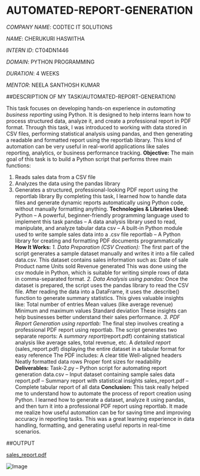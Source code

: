 # AUTOMATED-REPORT-GENERATION

*COMPANY NAME*: CODTEC IT SOLUTIONS

*NAME*: CHERUKURI HASWITHA

*INTERN ID*: CT04DN1446

*DOMAIN*: PYTHON PROGRAMMING

*DURATION*: 4 WEEKS

*MENTOR*: NEELA SANTHOSH KUMAR

##DESCRIPTION OF MY TASK(AUTOMATED-REPORT-GENERATION)

This task focuses on developing hands-on experience in *automating business reporting* using Python. It is designed to help interns learn how to process structured data, analyze it, and create a professional report in PDF format. Through this task, I was introduced to working with data stored in CSV files, performing statistical analysis using pandas, and then generating a readable and formatted report using the reportlab library. This kind of automation can be very useful in real-world applications like sales reporting, analytics, or business performance tracking.
**Objective:**
The main goal of this task is to build a Python script that performs three main functions:
 1. Reads sales data from a CSV file
 2. Analyzes the data using the pandas library
 3. Generates a structured, professional-looking PDF report using the reportlab library
By completing this task, I learned how to handle data files and generate dynamic reports automatically using Python code, without manually formatting anything.
**Technologies & Libraries Used:**
  Python – A powerful, beginner-friendly programming language used to implement this task
  pandas – A data analysis library used to read, manipulate, and analyze tabular data
  csv – A built-in Python module used to write sample sales data into a .csv file
  reportlab – A Python library for creating and formatting PDF documents programmatically
**How It Works:**
*1. Data Preparation (CSV Creation):*
The first part of the script generates a sample dataset manually and writes it into a file called data.csv. This dataset contains sales information such as:
  Date of sale
  Product name
  Units sold
  Revenue generated
This was done using the csv module in Python, which is suitable for writing simple rows of data in comma-separated format.
*2. Data Analysis using pandas:*
Once the dataset is prepared, the script uses the pandas library to read the CSV file. After reading the data into a DataFrame, it uses the .describe() function to generate summary statistics. This gives valuable insights like:
 Total number of entries
 Mean values (like average revenue)
 Minimum and maximum values
 Standard deviation
 These insights can help businesses better understand their sales performance.
*3. PDF Report Generation using reportlab:*
The final step involves creating a professional PDF report using reportlab. The script generates two separate reports:
 A *summary report*(report.pdf) containing statistical analysis like average sales, total revenue, etc.
 A *detailed report* (sales_report.pdf) displaying the entire dataset in a tabular format for easy reference
The PDF includes:
 A clear title
 Well-aligned headers
 Neatly formatted data rows
 Proper font sizes for readability
**Deliverables:**
 Task-2.py – Python script for automating report generation
 data.csv – Input dataset containing sample sales data
 report.pdf – Summary report with statistical insights
 sales_report.pdf – Complete tabular report of all data
**Conclusion:**
This task really helped me to understand how to automate the process of report creation using Python. I learned how to generate a dataset, analyze it using pandas, and then turn it into a professional PDF report using reportlab. It made me realize how useful automation can be for saving time and improving accuracy in reporting tasks. This was a great learning experience in data handling, formatting, and generating useful reports in real-time scenarios.

##OUTPUT

[sales_report.pdf](https://github.com/user-attachments/files/20550929/sales_report.pdf)

![Image](https://github.com/user-attachments/assets/f3ea719b-72c7-44c2-8225-1b1712608858)

